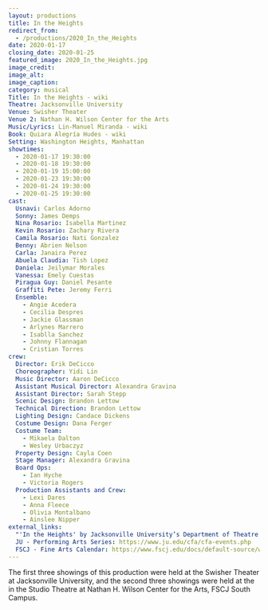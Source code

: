 ```yaml
---
layout: productions
title: In the Heights
redirect_from:
  - /productions/2020_In_the_Heights
date: 2020-01-17
closing_date: 2020-01-25
featured_image: 2020_In_the_Heights.jpg
image_credit: 
image_alt:
image_caption:
category: musical
Title: In the Heights - wiki 
Theatre: Jacksonville University
Venue: Swisher Theater
Venue 2: Nathan H. Wilson Center for the Arts
Music/Lyrics: Lin-Manuel Miranda - wiki
Book: Quiara Alegría Hudes - wiki
Setting: Washington Heights, Manhattan
showtimes: 
  - 2020-01-17 19:30:00
  - 2020-01-18 19:30:00
  - 2020-01-19 15:00:00
  - 2020-01-23 19:30:00
  - 2020-01-24 19:30:00
  - 2020-01-25 19:30:00
cast:
  Usnavi: Carlos Adorno
  Sonny: James Demps
  Nina Rosario: Isabella Martinez
  Kevin Rosario: Zachary Rivera
  Camila Rosario: Nati Gonzalez
  Benny: Abrien Nelson
  Carla: Janaira Perez
  Abuela Claudia: Tish Lopez
  Daniela: Jeilymar Morales
  Vanessa: Emely Cuestas
  Piragua Guy: Daniel Pesante
  Graffiti Pete: Jeremy Ferri
  Ensemble: 
    - Angie Acedera
    - Cecilia Despres
    - Jackie Glassman
    - Arlynes Marrero
    - Isablla Sanchez
    - Johnny Flannagan
    - Cristian Torres
crew:
  Director: Erik DeCicco
  Choreographer: Yidi Lin
  Music Director: Aaron DeCicco
  Assistant Musical Director: Alexandra Gravina
  Assistant Director: Sarah Stepp
  Scenic Design: Brandon Lettow
  Technical Direction: Brandon Lettow
  Lighting Design: Candace Dickens
  Costume Design: Dana Ferger
  Costume Team: 
    - Mikaela Dalton
    - Wesley Urbaczyz
  Property Design: Cayla Coen
  Stage Manager: Alexandra Gravina
  Board Ops: 
    - Ian Hyche
    - Victoria Rogers
  Production Assistants and Crew: 
    - Lexi Dares
    - Anna Fleece
    - Olivia Montalbano
    - Ainslee Nipper
external_links:
  "'In the Heights' by Jacksonville University’s Department of Theatre is a Dancing Delight": https://web.archive.org/web/20221202035859/https://folioweekly.com/2020/01/22/in-the-heights-jacksonville-university-department-of-theatre/
  JU - Performing Arts Series: https://www.ju.edu/cfa/cfa-events.php
  FSCJ - Fine Arts Calendar: https://www.fscj.edu/docs/default-source/wilson-center/fine-arts-calendar.pdf?sfvrsn=4
---
```

The first three showings of this production were held at the Swisher Theater at Jacksonville University, and the second three showings were held at the in the Studio Theatre at Nathan H. Wilson Center for the Arts, FSCJ South Campus.